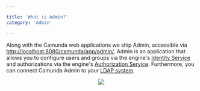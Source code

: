 ```yaml
---

title: 'What is Admin?'
category: 'Admin'

---
```


Along with the Camunda web applications we ship Admin, accessible via <a href="http://localhost:8080/camunda/app/admin/">http://localhost:8080/camunda/app/admin/</a>.
Admin is an application that allows you to configure users and groups via the engine's [Identity Service](ref:#process-engine-identity-service) and authorizations via the engine's [Authorization Service](ref:#process-engine-authorization-service). Furthermore, you can connect Camunda Admin to your [LDAP system](ref:#process-engine-identity-service-the-ldap-identity-service).

<center><img class="img-responsive" src="ref:asset:/assets/img/implementation-admin/admin-start-page-view.png" /></center>
